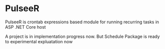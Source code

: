 # PulseeR
PulseeR is crontab expressions based module for running recurring tasks in ASP .NET Core host

A project is in implementation progress now.
But Schedule Package is ready to experimental expluatation now
